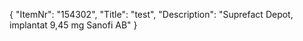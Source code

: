 {
  "ItemNr": "154302",
  "Title": "test",
  "Description": "Suprefact Depot, implantat 9,45 mg Sanofi AB"
}